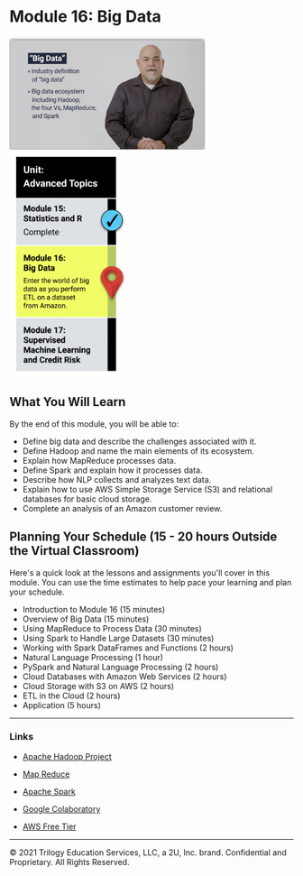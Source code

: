 # Module 16: Big Data

<img src="./Images/Dr_Reed_Big-Data.png" alt="Module 16 Big-Data" height="200"/>

<img src="./Images/Module_16_Roadmap.png" alt="Module 14 Tableau  Roadmap" height="400"/>

## What You Will Learn
By the end of this module, you will be able to:

* Define big data and describe the challenges associated with it.
* Define Hadoop and name the main elements of its ecosystem.
* Explain how MapReduce processes data.
* Define Spark and explain how it processes data.
* Describe how NLP collects and analyzes text data.
* Explain how to use AWS Simple Storage Service (S3) and relational databases for basic cloud storage.
* Complete an analysis of an Amazon customer review.

## Planning Your Schedule (15 - 20 hours Outside the Virtual Classroom)
Here's a quick look at the lessons and assignments you'll cover in this module. You can use the time estimates to help pace your learning and plan your schedule.

* Introduction to Module 16 (15 minutes)
* Overview of Big Data (15 minutes)
* Using MapReduce to Process Data (30 minutes)
* Using Spark to Handle Large Datasets (30 minutes)
* Working with Spark DataFrames and Functions (2 hours)
* Natural Language Processing (1 hour)
* PySpark and Natural Language Processing (2 hours)
* Cloud Databases with Amazon Web Services (2 hours)
* Cloud Storage with S3 on AWS (2 hours)
* ETL in the Cloud (2 hours)
* Application (5 hours)

- - -


### Links

* [Apache Hadoop Project ](https://hadoop.apache.org/)

* [Map Reduce](https://mrjob.readthedocs.io/en/latest/)

* [Apache Spark](https://spark.apache.org/)

* [Google Colaboratory](https://colab.research.google.com/notebooks/welcome.ipynb)

* [AWS Free Tier](https://aws.amazon.com/free/?all-free-tier.sort-by=item.additionalFields.SortRank&all-free-tier.sort-order=asc&awsf.Free%20Tier%20Types=*all&awsf.Free%20Tier%20Categories=*all)


---

© 2021 Trilogy Education Services, LLC, a 2U, Inc. brand.  Confidential and Proprietary.  All Rights Reserved.
